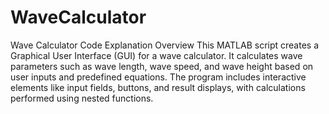 # WaveCalculator
Wave Calculator Code Explanation
Overview
This MATLAB script creates a Graphical User Interface (GUI) for a wave calculator. It calculates wave parameters such as wave length, wave speed, and wave height based on user inputs and predefined equations. The program includes interactive elements like input fields, buttons, and result displays, with calculations performed using nested functions.
